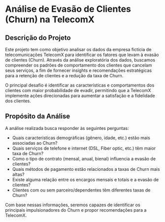 # Análise de Evasão de Clientes (Churn) na TelecomX

## Descrição do Projeto

Este projeto tem como objetivo analisar os dados da empresa fictícia de telecomunicações TelecomX para identificar os fatores que levam à evasão de clientes (Churn). Através da análise exploratória dos dados, buscamos compreender os padrões de comportamento dos clientes que cancelam seus serviços, a fim de fornecer insights e recomendações estratégicas para a retenção de clientes e a redução da taxa de Churn.

O principal desafio é identificar as características e comportamentos dos clientes com maior probabilidade de evadir, permitindo que a TelecomX implemente ações direcionadas para aumentar a satisfação e a fidelidade dos clientes.

## Propósito da Análise

A análise realizada busca responder às seguintes perguntas:

- Quais características demográficas (gênero, idade, etc.) estão mais associadas ao Churn?
- Quais serviços de telefone e internet (DSL, Fiber optic, etc.) têm maior taxa de Churn?
- Como o tipo de contrato (mensal, anual, bienal) influencia a evasão de clientes?
- Quais métodos de pagamento estão relacionados a taxas de Churn mais altas?
- Existe alguma relação entre os encargos mensais e totais e a evasão de clientes?
- Clientes com ou sem parceiro/dependentes têm diferentes taxas de Churn?

Com base nessas informações, seremos capazes de identificar os principais impulsionadores do Churn e propor recomendações para a TelecomX.
